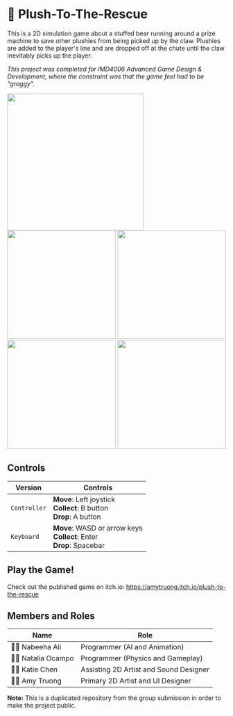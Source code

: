 # :teddy_bear: Plush-To-The-Rescue
 
This is a 2D simulation game about a stuffed bear running around a prize machine to save other plushies from being picked up by the claw. Plushies are added to the player's line and are dropped off at the chute until the claw inevitably picks up the player. 

*This project was completed for IMD4006 Advanced Game Design & Development, where the constraint was that the game feel had to be "groggy".* 

<img src="https://user-images.githubusercontent.com/47696964/208323907-8343dd21-1091-485b-9dee-f490cc6c939e.png" width=315> <img src='https://user-images.githubusercontent.com/47696964/208323916-abc48dab-4e6f-4f92-a9ed-a809eac7a0ea.PNG' height=250> <img src='https://user-images.githubusercontent.com/47696964/208323918-a88a750c-ea9c-4d39-8d3e-8bc6b9d9185b.PNG' height=250> <img src='https://user-images.githubusercontent.com/47696964/208324047-28739c6e-3785-4c64-bc53-b848769f7cc3.PNG' height=250> <img src='https://user-images.githubusercontent.com/47696964/208323920-997b533d-60de-422b-82b3-14debdfa7e9d.PNG' height=250>



## Controls
| Version | Controls |
| --- | --- |
| `Controller` | **Move**: Left joystick<br/>**Collect**: B button<br>**Drop**: A button|
| `Keyboard` | **Move**: WASD or arrow keys<br/>**Collect**: Enter <br>**Drop**: Spacebar|

## Play the Game!
Check out the published game on itch.io: https://amytruong.itch.io/plush-to-the-rescue

## Members and Roles
| Name  | Role |
| ------------- | ------------- |
| :woman_technologist: Nabeeha Ali  | Programmer (AI and Animation)  |
| :woman_technologist: Natalia Ocampo  | Programmer (Physics and Gameplay) |
| :woman_artist: Katie Chen  | Assisting 2D Artist and Sound Designer |
| :woman_artist: Amy Truong  | Primary 2D Artist and UI Designer |

**Note:** This is a duplicated repository from the group submission in order to make the project public.
